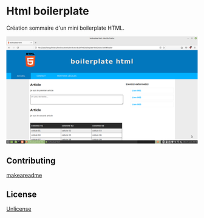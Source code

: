 # Html boilerplate

Création sommaire d'un mini boilerplate HTML.

![Screenshot](screenshot.png)

## Contributing
[makeareadme](https://www.makeareadme.com/)

## License
[Unlicense](https://choosealicense.com/licenses/unlicense/)
